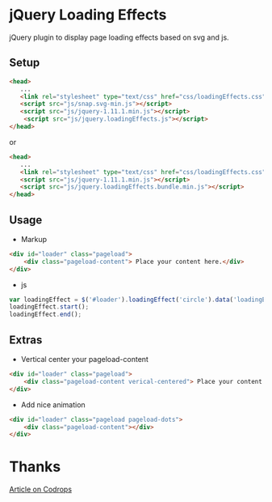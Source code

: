 jQuery Loading Effects
=========

jQuery plugin to display page loading effects based on svg and js.


Setup
------
```html
<head>
   ...
   <link rel="stylesheet" type="text/css" href="css/loadingEffects.css" />
   <script src="js/snap.svg-min.js"></script>
   <script src="js/jquery-1.11.1.min.js"></script>
	<script src="js/jquery.loadingEffects.js"></script>
</head>
```
or
```html
<head>
   ...
   <link rel="stylesheet" type="text/css" href="css/loadingEffects.css" />
   <script src="js/jquery-1.11.1.min.js"></script>
   <script src="js/jquery.loadingEffects.bundle.min.js"></script>
</head>
```


Usage
--------
* Markup
```html
<div id="loader" class="pageload">
	<div class="pageload-content"> Place your content here.</div>
</div>
```
* js
```js
var loadingEffect = $('#loader').loadingEffect('circle').data('loadingEffect');
loadingEffect.start();
loadingEffect.end();
```


Extras
-------
* Vertical center your pageload-content
```html
<div id="loader" class="pageload">
	<div class="pageload-content verical-centered"> Place your content here.</div>
</div>
```
* Add nice animation
```html
<div id="loader" class="pageload pageload-dots">
	<div class="pageload-content"></div>
</div>
```

Thanks
==========
[Article on Codrops](http://tympanus.net/codrops/?p=18880)
